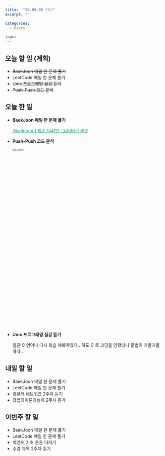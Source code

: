 ```yaml
---
title:  "20.09.09 (수)"
excerpt: ""

categories:
  - Diary

tags:
---
```


## 오늘 할 일 (계획)

- ~~BaekJoon 매일 한 문제 풀기~~
- LeetCode 매일 한 문제 풀기
- ~~Unix 프로그래밍 실강 듣기~~
- ~~Push-Push 코드 분석~~

## 오늘 한 일

- **BaekJoon 매일 한 문제 풀기**

  <a href="https://nam-ki-bok.github.io/baekjoon/Baek_LostPart/" style="color:#0FA678">[BaekJoon] 백준 1541번 : 잃어버린 괄호</a>

- **Push-Push 코드 분석**

  <img width="1148" alt="Lost Part" src="https://cdn.discordapp.com/attachments/751020457817407488/753201210558906378/2020-09-09_7.32.35.png" style="zoom:50%;">

- **Unix 프로그래밍 실강 듣기**

  일단 C 언어나 다시 복습 해봐야겠다.. 하도 C 로 코딩을 안했더니 문법이 가물가물 하다..

## 내일 할 일

- BaekJoon 매일 한 문제 풀기
- LeetCode 매일 한 문제 풀기
- 컴퓨터 네트워크 2주차 듣기
- 창업의이론과실제 2주차 듣기

## 이번주 할 일

- BaekJoon 매일 한 문제 풀기
- LeetCode 매일 한 문제 풀기
- 백엔드 기초 튼튼 다지기
- 수강 과목 2주차 듣기

